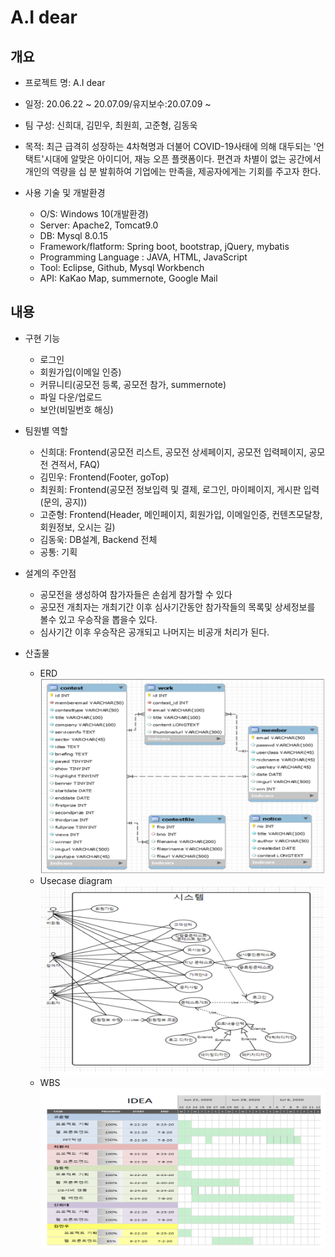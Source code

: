 # A.I dear

## 개요
* 프로젝트 명: A.I dear

* 일정: 20.06.22 ~ 20.07.09/유지보수:20.07.09 ~

* 팀 구성: 신희대, 김민우, 최원희, 고준형, 김동욱

* 목적: 최근 급격히 성장하는 4차혁명과 더불어 COVID-19사태에 의해 대두되는 '언택트'시대에 알맞은 아이디어, 재능 오픈 플랫폼이다. 
편견과 차별이 없는 공간에서 개인의 역량을 십 분 발휘하여 기업에는 만족을, 제공자에게는 기회를 주고자 한다.

* 사용 기술 및 개발환경
  * O/S: Windows 10(개발환경)
  * Server: Apache2, Tomcat9.0
  * DB: Mysql 8.0.15
  * Framework/flatform: Spring boot, bootstrap, jQuery, mybatis
  * Programming Language : JAVA, HTML, JavaScript
  * Tool: Eclipse, Github, Mysql Workbench
  * API: KaKao Map, summernote, Google Mail
  
## 내용
* 구현 기능
  * 로그인
  * 회원가입(이메일 인증)
  * 커뮤니티(공모전 등록, 공모전 참가, summernote)
  * 파일 다운/업로드
  * 보안(비밀번호 해싱)
  
* 팀원별 역할
  * 신희대: Frontend(공모전 리스트, 공모전 상세페이지, 공모전 입력페이지, 공모전 견적서, FAQ)
  * 김민우: Frontend(Footer, goTop)
  * 최원희: Frontend(공모전 정보입력 및 결제, 로그인, 마이페이지, 게시판 입력(문의, 공지))
  * 고준형: Frontend(Header, 메인페이지, 회원가입, 이메일인증, 컨텐츠모달창, 회원정보, 오시는 길)
  * 김동욱: DB설계, Backend 전체
  * 공통: 기획

* 설계의 주안점
  * 공모전을 생성하여 참가자들은 손쉽게 참가할 수 있다
  * 공모전 개최자는 개최기간 이후 심사기간동안 참가작들의 목록및 상세정보를 볼수 있고 우승작을 뽑을수 있다.
  * 심사기간 이후 우승작은 공개되고 나머지는 비공개 처리가 된다.
 
* 산출물
  * ERD ![ERD](/img/ERD.PNG)
  * Usecase diagram ![Usecase diagram](/img/Usecase.PNG)
  * WBS ![WBS](/img/WBS.PNG)

